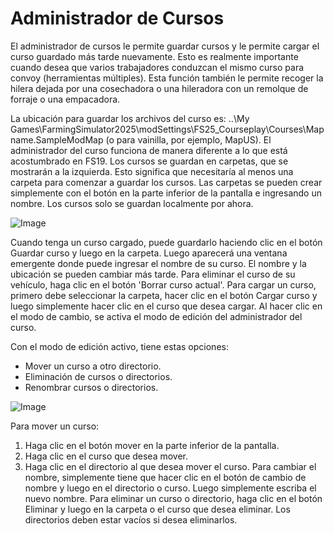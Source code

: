 # Administrador de Cursos


El administrador de cursos le permite guardar cursos y le permite cargar el curso guardado más tarde nuevamente.
Esto es realmente importante cuando desea que varios trabajadores conduzcan el mismo curso para convoy (herramientas múltiples).
Esta función también le permite recoger la hilera dejada por una cosechadora o una hileradora con un remolque de forraje o una empacadora.

La ubicación para guardar los archivos del curso es: ..\My Games\FarmingSimulator2025\modSettings\FS25_Courseplay\Courses\Mapname.SampleModMap (o para vainilla, por ejemplo, MapUS).
El administrador del curso funciona de manera diferente a lo que está acostumbrado en FS19.
Los cursos se guardan en carpetas, que se mostrarán a la izquierda. Esto significa que necesitaría al menos una carpeta para comenzar a guardar los cursos.
Las carpetas se pueden crear simplemente con el botón en la parte inferior de la pantalla e ingresando un nombre.
Los cursos solo se guardan localmente por ahora.


![Image](images/managerbasehelp_0_0_765_430.png)


Cuando tenga un curso cargado, puede guardarlo haciendo clic en el botón Guardar curso y luego en la carpeta. Luego aparecerá una ventana emergente donde puede ingresar el nombre de su curso.
El nombre y la ubicación se pueden cambiar más tarde.
Para eliminar el curso de su vehículo, haga clic en el botón 'Borrar curso actual'.
Para cargar un curso, primero debe seleccionar la carpeta, hacer clic en el botón Cargar curso y luego simplemente hacer clic en el curso que desea cargar.
Al hacer clic en el modo de cambio, se activa el modo de edición del administrador del curso.



Con el modo de edición activo, tiene estas opciones:
- Mover un curso a otro directorio.
- Eliminación de cursos o directorios.
- Renombrar cursos o directorios.


![Image](images/manageredithelp_0_0_765_430.png)


Para mover un curso:
   1) Haga clic en el botón mover en la parte inferior de la pantalla.
   2) Haga clic en el curso que desea mover.
   3) Haga clic en el directorio al que desea mover el curso.
Para cambiar el nombre, simplemente tiene que hacer clic en el botón de cambio de nombre y luego en el directorio o curso. Luego simplemente escriba el nuevo nombre.
Para eliminar un curso o directorio, haga clic en el botón Eliminar y luego en la carpeta o el curso que desea eliminar.
Los directorios deben estar vacíos si desea eliminarlos.


